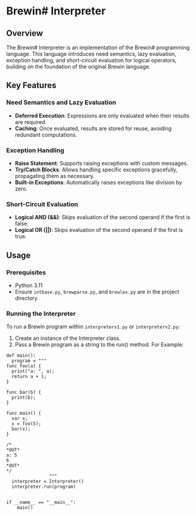 # Brewin# Interpreter
## Overview
The Brewin# Interpreter is an implementation of the Brewin# programming language. This language introduces need semantics, lazy evaluation, exception handling, and short-circuit evaluation for logical operators, building on the foundation of the original Brewin language.

## Key Features
### Need Semantics and Lazy Evaluation
- **Deferred Execution**: Expressions are only evaluated when their results are required.
- **Caching**: Once evaluated, results are stored for reuse, avoiding redundant computations.

### Exception Handling
- **Raise Statement**: Supports raising exceptions with custom messages.
- **Try/Catch Blocks**: Allows handling specific exceptions gracefully, propagating them as necessary.
- **Built-in Exceptions**: Automatically raises exceptions like division by zero.

### Short-Circuit Evaluation
- **Logical AND (&&)**: Skips evaluation of the second operand if the first is false.
- **Logical OR (||)**: Skips evaluation of the second operand if the first is true.

## Usage
### Prerequisites
- Python 3.11
- Ensure `intbase.py`, `brewparse.py`, and `brewlex.py` are in the project directory.

### Running the Interpreter
To run a Brewin program within `interpreterv1.py` or `interpreterv2.py`:
1. Create an instance of the Interpreter class.
2. Pass a Brewin program as a string to the run() method.
   For Example:
  ```
  def main():
    program = """
  func foo(a) {
    print("a: ", a);
    return a + 1;
  }
  
  func bar(b) {
    print(b);
  }
  
  func main() {
    var x;
    x = foo(5);
    bar(x);
  }
  
  /*
  *OUT*
  a: 5
  6
  *OUT*
  */
                  """
    interpreter = Interpreter()
    interpreter.run(program)
  
  
  if __name__ == "__main__":
      main()
  ```
